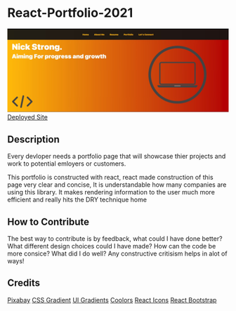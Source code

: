 # React-Portfolio-2021

![Screenshot](src/img/screenshot.jpg)
[Deployed Site](https://strong-one.github.io/React-Portfolio-2021/)

## Description

Every devloper needs a portfolio page that will showcase thier projects and work to potential emloyers or customers.

This portfolio is constructed with react, react made construction of this page very clear and concise, It is understandable how many companies are using this library. It makes rendering information to the user much more efficient and really hits the DRY technique home

## How to Contribute

The best way to contribute is by feedback, what could I have done better? What different design choices could I have made? How can the code be more consice? What did I do well? Any constructive critisism helps in alot of ways!

## Credits

[Pixabay](https://pixabay.com/)
[CSS Gradient](https://cssgradient.io/)
[UI Gradients](https://uigradients.com/#Kyoto)
[Coolors](https://coolors.co/)
[React Icons](https://react-icons.github.io/react-icons)
[React Bootstrap](https://react-bootstrap.github.io/)
